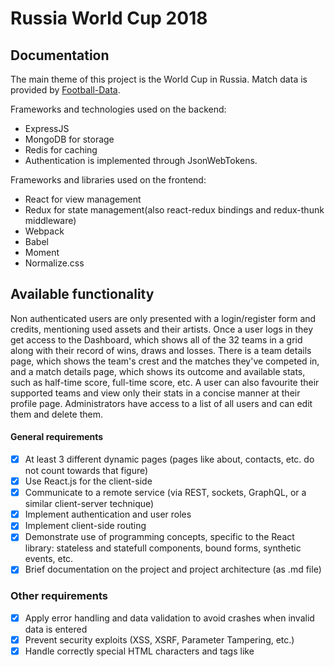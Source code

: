 # Russia World Cup 2018

## Documentation

The main theme of this project is the World Cup in Russia. Match data is provided by [Football-Data](https://www.football-data.org).

Frameworks and technologies used on the backend:
- ExpressJS
- MongoDB for storage
- Redis for caching
- Authentication is implemented through JsonWebTokens.

Frameworks and libraries used on the frontend:
- React for view management
- Redux for state management(also react-redux bindings and redux-thunk middleware)
- Webpack
- Babel
- Moment
- Normalize.css

## Available functionality

Non authenticated users are only presented with a login/register form and credits, mentioning used assets and their artists.
Once a user logs in they get access to the Dashboard, which shows all of the 32 teams in a grid along with their record of wins, draws and losses. There is a team details page, which shows the team's crest and the matches they've competed in, and a match details page, which shows its outcome and available stats, such as half-time score, full-time score, etc. A user can also favourite their supported teams and view only their stats in a concise manner at their profile page.
Administrators have access to a list of all users and can edit them and delete them.

#### General requirements
- [x] At least 3 different dynamic pages (pages like about, contacts, etc. do not count towards that figure)
- [x] Use React.js for the client-side
- [x] Communicate to a remote service (via REST, sockets, GraphQL, or a similar client-server technique)
- [x] Implement authentication and user roles
- [x] Implement client-side routing
- [x] Demonstrate use of programming concepts, specific to the React library: stateless and statefull components, bound forms, synthetic events, etc.
- [x] Brief documentation on the project and project architecture (as .md file)

### Other requirements
- [x] Apply error handling and data validation to avoid crashes when invalid data is entered
- [x] Prevent security exploits (XSS, XSRF, Parameter Tampering, etc.)
- [x] Handle correctly special HTML characters and tags like <script>, line breaks, etc.
- [x] Use a source control system, like GitHub

#### Optional Requirements
- [x] Use responsive design – Bootstrap, MDL, CSS Grids or another method of your choice
- [ ] Nice looking UI, supporting of all modern and old Web browsers
- [ ] Good usability (easy to use UI)

#### Bonuses
- [x] Use a state management library like Flux or Redux
- [x] Deploy the application in a cloud environment
- [ ] Use a file storage cloud API, e.g. Dropbox, Google Drive or other for storing the files
- [x] Connect to an external API, like Google Maps, AccuWeather, etc.
- [x] Use of features of HTML 5 like Geolocation, Local Storage, SVG, Canvas, etc.
- [ ] Anything that is not described in the assignment is a bonus if it has some practical use
